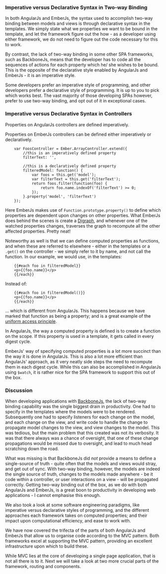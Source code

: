 ### Imperative versus Declarative Syntax in Two-way Binding

In both AngularJs and EmberJs, the syntax used to accomplish two-way binding
between models and views is through declarative syntax in the templates.
We simply state what we properties we want to be bound in the template,
and let the framework figure out the how -
as a developer using either framework,
we do not need to figure out the code necessary for this to work.

By contrast, the lack of two-way binding in some other SPA frameworks,
such as BackboneJs, means that the developer has to code all the sequences of
actions for each property which he/ she wishes to be bound.
This is the opposite of the declarative style enabled by AngularJs and EmberJs -
it is an imperative style.

Some developers prefer an imperative style of programming,
and other developers prefer a declarative style of programming.
It is up to you to pick which works best.
The vast majority of those developing SPAs however,
prefer to use two-way binding,
and opt out of it in exceptional cases.

### Imperative versus Declarative Syntax in Controllers

Properties on AngularJs controllers are defined imperatively.

Properties on EmberJs controllers can be defined either imperatively or declaratively.

        var FoosController = Ember.ArrayController.extend({
            //this is an imperatively defined property
            filterText: '',

            //this is a declaratively defined property
            filteredModel: function() {
                var foos = this.get('model');
                var filterText = this.get('filterText');
                return foos.filter(function(foo) {
                    return foo.name.indexOf('filterText') >= 0;
                });
            }.property('model', 'filterText')
        });

Here EmberJs makes use of `Function.prototype.property()`
to define which properties are dependent upon changes on other properties.
What EmberJs does behind the scenes is create a
[Digraph](http://en.wikipedia.org/wiki/Directed_graph),
and whenever one of the watched properties changes,
traverses the graph to recompute all the other affected properties.
Pretty neat!

Noteworthy as well is that we can define computed properties as functions,
and when these are referred to elsewhere -
either in the templates or a `.get()` on the controller -
we simply refer to it by name, and not call the function.
In our example, we would use, in the templates:

        {{#each foo in filteredModel}}
        <p>{{foo.name}}</p>
        {{/each}}

Instead of:

        {{#each foo in filteredModel()}}
        <p>{{foo.name}}</p>
        {{/each}}

&hellip; which is different from AngularJs.
This happens because we have marked that function as being a property;
and is a great example of the
[uniform access principle](http://en.wikipedia.org/wiki/Uniform_access_principle).

In AngularJs, the way a computed property is defined is to create a function
on the scope.
If this property is used in a template, it gets called in every digest cycle.

EmberJs' way of specifying computed properties is a lot more succinct than
the way it is done in AngularJs.
This is also a lot more efficient than AngularJs' approach,
as it very neatly side steps the need to recompute them in each digest cycle.
While this can also be accomplished in AngularJs using `$watch`,
it is rather nice for the SPA framework to support this out of the box.

### Discussion

When developing applications with [BackboneJs](http://backbonejs.org/),
the lack of two-way binding capability was the single biggest drain in productivity.
One had to specify in the templates where the models were to be rendered.
Subsequently one had to specify listeners for each change on the model,
and each change on the view,
and write code to handle the change to propagate model changes to the view,
and view changes to the model.
This was tedious, but the main problem that this created was not its verbosity.
It was that there always was a chance of oversight,
that one of these change propagations would be missed due to oversight,
and lead to much head scratching down the road.

What was missing is that BackboneJs did *not* provide a means to define a
single-source of truth -
quite often that the models and views would stray, and get out of sync.
With two-way binding, however, the models are indeed the single source of truth,
changes to the models made anywhere -
be it code within a controller, or user interactions on a view -
will be propagated correctly.
Getting two-way binding out of the box,
as we do with both AngularJs and EmberJs,
is a great boon to productivity in developing
web applications - I cannot emphasise this enough.

We also took a look at some software engineering paradigms,
like imperative versus declarative styles of programming,
and the different approaches each framework takes on computed properties;
and their impact upon computational efficiency,
and ease to work with.

We have now covered the trifecta of the parts of both AngularJs and EmberJs
that allow us to organise code according to the MVC pattern.
Both frameworks excel at supporting the MVC pattern,
providing an excellent infrastructure upon which to build these.

While MVC lies at the core of developing a single page application,
that is not all there is to it.
Next we will take a look at two more crucial parts of the framework,
routing and components.
